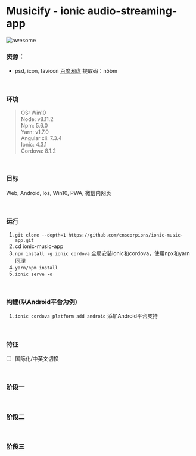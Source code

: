 
# Musicify - ionic audio-streaming-app
![awesome](https://cdn.rawgit.com/sindresorhus/awesome/d7305f38d29fed78fa85652e3a63e154dd8e8829/media/badge.svg)<br/>

### 资源：
- psd, icon, favicon 
[百度网盘](https://pan.baidu.com/s/1xoubqvhR4pm0fRnvWzr5uw) 提取码：n5bm

<br/>

### 环境
> OS: Win10<br/>
> Node: v8.11.2<br/>
> Npm: 5.6.0<br/>
> Yarn: v1.7.0<br/>
> Angular cli: 7.3.4<br/>
> Ionic: 4.3.1<br/>
> Cordova: 8.1.2<br/>

<br/>

### 目标
Web, Android, Ios, Win10, PWA, 微信内网页

<br/>

### 运行
1. `git clone --depth=1 https://github.com/cnscorpions/ionic-music-app.git`
2. cd ionic-music-app
3. `npm install -g ionic cordova` 全局安装ionic和cordova，使用npx和yarn同理
4. `yarn/npm install`
5. `ionic serve -o`

<br/>

### 构建(以Android平台为例)
1. `ionic cordova platform add android` 添加Android平台支持

<br/>

### 特征
- [ ] 国际化/中英文切换

<br/>

### 阶段一


<br/>

### 阶段二

<br/>

### 阶段三
